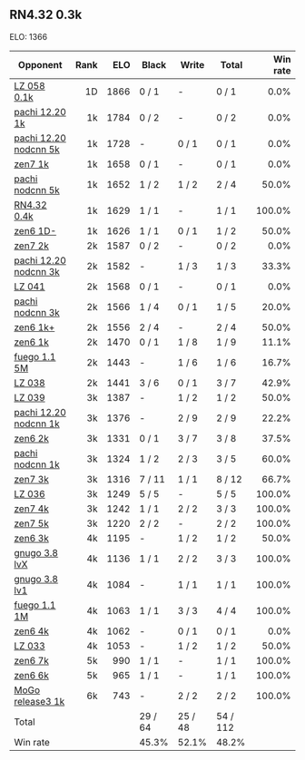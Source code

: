 ## RN4.32 0.3k ##

ELO: 1366

Opponent | Rank | ELO | Black | Write | Total | Win rate
---------|-----:|----:|-------|-------|-------|-------:
[LZ 058 0.1k](LZ%20058%200.1k.md) | 1D | 1866 | 0 / 1 | - | 0 / 1 | 0.0%
[pachi 12.20 1k](pachi%2012.20%201k.md) | 1k | 1784 | 0 / 2 | - | 0 / 2 | 0.0%
[pachi 12.20 nodcnn 5k](pachi%2012.20%20nodcnn%205k.md) | 1k | 1728 | - | 0 / 1 | 0 / 1 | 0.0%
[zen7 1k](zen7%201k.md) | 1k | 1658 | 0 / 1 | - | 0 / 1 | 0.0%
[pachi nodcnn 5k](pachi%20nodcnn%205k.md) | 1k | 1652 | 1 / 2 | 1 / 2 | 2 / 4 | 50.0%
[RN4.32 0.4k](RN4.32%200.4k.md) | 1k | 1629 | 1 / 1 | - | 1 / 1 | 100.0%
[zen6 1D-](zen6%201D-.md) | 1k | 1626 | 1 / 1 | 0 / 1 | 1 / 2 | 50.0%
[zen7 2k](zen7%202k.md) | 2k | 1587 | 0 / 2 | - | 0 / 2 | 0.0%
[pachi 12.20 nodcnn 3k](pachi%2012.20%20nodcnn%203k.md) | 2k | 1582 | - | 1 / 3 | 1 / 3 | 33.3%
[LZ 041](LZ%20041.md) | 2k | 1568 | 0 / 1 | - | 0 / 1 | 0.0%
[pachi nodcnn 3k](pachi%20nodcnn%203k.md) | 2k | 1566 | 1 / 4 | 0 / 1 | 1 / 5 | 20.0%
[zen6 1k+](zen6%201k+.md) | 2k | 1556 | 2 / 4 | - | 2 / 4 | 50.0%
[zen6 1k](zen6%201k.md) | 2k | 1470 | 0 / 1 | 1 / 8 | 1 / 9 | 11.1%
[fuego 1.1 5M](fuego%201.1%205M.md) | 2k | 1443 | - | 1 / 6 | 1 / 6 | 16.7%
[LZ 038](LZ%20038.md) | 2k | 1441 | 3 / 6 | 0 / 1 | 3 / 7 | 42.9%
[LZ 039](LZ%20039.md) | 3k | 1387 | - | 1 / 2 | 1 / 2 | 50.0%
[pachi 12.20 nodcnn 1k](pachi%2012.20%20nodcnn%201k.md) | 3k | 1376 | - | 2 / 9 | 2 / 9 | 22.2%
[zen6 2k](zen6%202k.md) | 3k | 1331 | 0 / 1 | 3 / 7 | 3 / 8 | 37.5%
[pachi nodcnn 1k](pachi%20nodcnn%201k.md) | 3k | 1324 | 1 / 2 | 2 / 3 | 3 / 5 | 60.0%
[zen7 3k](zen7%203k.md) | 3k | 1316 | 7 / 11 | 1 / 1 | 8 / 12 | 66.7%
[LZ 036](LZ%20036.md) | 3k | 1249 | 5 / 5 | - | 5 / 5 | 100.0%
[zen7 4k](zen7%204k.md) | 3k | 1242 | 1 / 1 | 2 / 2 | 3 / 3 | 100.0%
[zen7 5k](zen7%205k.md) | 3k | 1220 | 2 / 2 | - | 2 / 2 | 100.0%
[zen6 3k](zen6%203k.md) | 4k | 1195 | - | 1 / 2 | 1 / 2 | 50.0%
[gnugo 3.8 lvX](gnugo%203.8%20lvX.md) | 4k | 1136 | 1 / 1 | 2 / 2 | 3 / 3 | 100.0%
[gnugo 3.8 lv1](gnugo%203.8%20lv1.md) | 4k | 1084 | - | 1 / 1 | 1 / 1 | 100.0%
[fuego 1.1 1M](fuego%201.1%201M.md) | 4k | 1063 | 1 / 1 | 3 / 3 | 4 / 4 | 100.0%
[zen6 4k](zen6%204k.md) | 4k | 1062 | - | 0 / 1 | 0 / 1 | 0.0%
[LZ 033](LZ%20033.md) | 4k | 1053 | - | 1 / 2 | 1 / 2 | 50.0%
[zen6 7k](zen6%207k.md) | 5k | 990 | 1 / 1 | - | 1 / 1 | 100.0%
[zen6 6k](zen6%206k.md) | 5k | 965 | 1 / 1 | - | 1 / 1 | 100.0%
[MoGo release3 1k](MoGo%20release3%201k.md) | 6k | 743 | - | 2 / 2 | 2 / 2 | 100.0%
Total | | | 29 / 64 | 25 / 48 | 54 / 112 | 
Win rate| | | 45.3% | 52.1% | 48.2% | 
